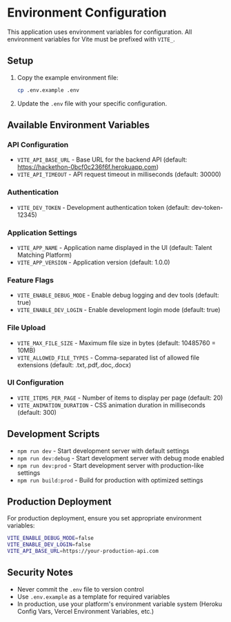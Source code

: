 # Environment Configuration

This application uses environment variables for configuration. All environment variables for Vite must be prefixed with `VITE_`.

## Setup

1. Copy the example environment file:
   ```bash
   cp .env.example .env
   ```

2. Update the `.env` file with your specific configuration.

## Available Environment Variables

### API Configuration
- `VITE_API_BASE_URL` - Base URL for the backend API (default: https://hackethon-0bcf0c236f6f.herokuapp.com)
- `VITE_API_TIMEOUT` - API request timeout in milliseconds (default: 30000)

### Authentication
- `VITE_DEV_TOKEN` - Development authentication token (default: dev-token-12345)

### Application Settings
- `VITE_APP_NAME` - Application name displayed in the UI (default: Talent Matching Platform)
- `VITE_APP_VERSION` - Application version (default: 1.0.0)

### Feature Flags
- `VITE_ENABLE_DEBUG_MODE` - Enable debug logging and dev tools (default: true)
- `VITE_ENABLE_DEV_LOGIN` - Enable development login mode (default: true)

### File Upload
- `VITE_MAX_FILE_SIZE` - Maximum file size in bytes (default: 10485760 = 10MB)
- `VITE_ALLOWED_FILE_TYPES` - Comma-separated list of allowed file extensions (default: .txt,.pdf,.doc,.docx)

### UI Configuration
- `VITE_ITEMS_PER_PAGE` - Number of items to display per page (default: 20)
- `VITE_ANIMATION_DURATION` - CSS animation duration in milliseconds (default: 300)

## Development Scripts

- `npm run dev` - Start development server with default settings
- `npm run dev:debug` - Start development server with debug mode enabled
- `npm run dev:prod` - Start development server with production-like settings
- `npm run build:prod` - Build for production with optimized settings

## Production Deployment

For production deployment, ensure you set appropriate environment variables:

```bash
VITE_ENABLE_DEBUG_MODE=false
VITE_ENABLE_DEV_LOGIN=false
VITE_API_BASE_URL=https://your-production-api.com
```

## Security Notes

- Never commit the `.env` file to version control
- Use `.env.example` as a template for required variables
- In production, use your platform's environment variable system (Heroku Config Vars, Vercel Environment Variables, etc.)
